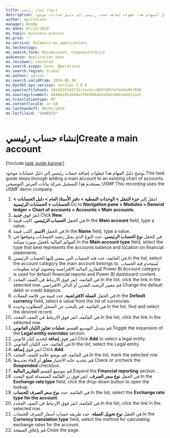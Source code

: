 ```yaml
---
title: إنشاء حساب رئيسي
description: يوضح دليل المهام هذا خطوات إضافة حساب رئيسي إلى دليل حسابات موجود.
author: aprilolson
manager: AnnBe
ms.date: 07/11/2019
ms.topic: business-process
ms.prod: ''
ms.service: dynamics-ax-applications
ms.technology: ''
ms.search.form: MainAccount, CompanyInfoList
audience: Application User
ms.reviewer: roschlom
ms.search.scope: Core, Operations
ms.search.region: Global
ms.author: aolson
ms.search.validFrom: 2016-06-30
ms.dyn365.ops.version: Version 7.0.0
ms.openlocfilehash: 58418291d3732c1acbccd097205fa7e64a967038
ms.sourcegitcommit: 8b4b6a9226d4e5f66498ab2a5b4160e26dd112af
ms.translationtype: HT
ms.contentlocale: ar-SA
ms.lasthandoff: 08/01/2019
ms.locfileid: "1846573"
---
```

# <a name="create-a-main-account"></a><span data-ttu-id="e3b8d-103">إنشاء حساب رئيسي</span><span class="sxs-lookup"><span data-stu-id="e3b8d-103">Create a main account</span></span>

[!include [task guide banner](../../includes/task-guide-banner.md)]

<span data-ttu-id="e3b8d-104">يوضح دليل المهام هذا خطوات إضافة حساب رئيسي إلى دليل حسابات موجود.</span><span class="sxs-lookup"><span data-stu-id="e3b8d-104">This task guide steps through adding a main account to an existing chart of accounts.</span></span> <span data-ttu-id="e3b8d-105">يستخدم هذا التسجيل شركة بيانات العرض التوضيحي USMF.</span><span class="sxs-lookup"><span data-stu-id="e3b8d-105">This recording uses the USMF demo company.</span></span>  

1. <span data-ttu-id="e3b8d-106">انتقل إلى **جزء التنقل > الوحدات النمطية > دفتر الأستاذ العام > دليل الحسابات > الحسابات > الحسابات الرئيسية**.</span><span class="sxs-lookup"><span data-stu-id="e3b8d-106">Go to **Navigation pane > Modules > General ledger > Chart of accounts > Accounts > Main accounts**.</span></span>
2. <span data-ttu-id="e3b8d-107">انقر فوق **جديد**.</span><span class="sxs-lookup"><span data-stu-id="e3b8d-107">Click **New**.</span></span>
3. <span data-ttu-id="e3b8d-108">في الحقل **الحساب الرئيسي**، اكتب قيمة.</span><span class="sxs-lookup"><span data-stu-id="e3b8d-108">In the **Main account** field, type a value.</span></span>
4. <span data-ttu-id="e3b8d-109">في الحقل **الاسم**، اكتب قيمة.</span><span class="sxs-lookup"><span data-stu-id="e3b8d-109">In the **Name** field, type a value.</span></span>
5. <span data-ttu-id="e3b8d-110">في الحقل **نوع الحساب الرئيسي**، حدد النوع الذي يمثل رصيد الحسابات وموقعها في القوائم المالية بأفضل صورة ممكنة.</span><span class="sxs-lookup"><span data-stu-id="e3b8d-110">In the **Main account type** field, select the type that best represents the accounts balance and location on financial statements.</span></span>
6. <span data-ttu-id="e3b8d-111">في القائمة، حدد فئة الحساب التي ينتمي إليها الحساب الرئيسي.</span><span class="sxs-lookup"><span data-stu-id="e3b8d-111">In the list, select the account category the main account belongs to.</span></span> <span data-ttu-id="e3b8d-112">تُستخدم فئة الحساب للتقارير المالية الافتراضية ومحتوى لوحة معلومات Power BI.</span><span class="sxs-lookup"><span data-stu-id="e3b8d-112">Account category is used for default financial reports and Power BI dashboard content.</span></span>  
7. <span data-ttu-id="e3b8d-113">في القائمة، انقر فوق الارتباط في الصف المحدد.</span><span class="sxs-lookup"><span data-stu-id="e3b8d-113">In the list, click the link in the selected row.</span></span> <span data-ttu-id="e3b8d-114">قم بتغيير الرصيد المدين أو الدائن الافتراضي.</span><span class="sxs-lookup"><span data-stu-id="e3b8d-114">Change the default debit or credit balance.</span></span>  
8. <span data-ttu-id="e3b8d-115">في الحقل **العملة الافتراضية**، حدد قيمة من قائمة العملات.</span><span class="sxs-lookup"><span data-stu-id="e3b8d-115">In the **Default currency** field, select a value from the list of currencies.</span></span>
9. <span data-ttu-id="e3b8d-116">في القائمة، قم بالبحث عن السجل المطلوب وحدده.</span><span class="sxs-lookup"><span data-stu-id="e3b8d-116">In the list, find and select the desired record.</span></span>
10. <span data-ttu-id="e3b8d-117">في القائمة، انقر فوق الارتباط في الصف المحدد.</span><span class="sxs-lookup"><span data-stu-id="e3b8d-117">In the list, click the link in the selected row.</span></span>
11. <span data-ttu-id="e3b8d-118">قم بتبديل التوسيع للقسم **عمليات تجاوز الكيان القانوني**.</span><span class="sxs-lookup"><span data-stu-id="e3b8d-118">Toggle the expansion of the **Legal entity overrides** section.</span></span>
12. <span data-ttu-id="e3b8d-119">انقر فوق **إضافة** لتحديد كيان قانوني.</span><span class="sxs-lookup"><span data-stu-id="e3b8d-119">Click **Add** to select a legal entity.</span></span>
13. <span data-ttu-id="e3b8d-120">في القائمة، حدد الكيان القانوني.</span><span class="sxs-lookup"><span data-stu-id="e3b8d-120">In the list, select the Legal entity.</span></span>
14. <span data-ttu-id="e3b8d-121">انقر فوق **إضافة**.</span><span class="sxs-lookup"><span data-stu-id="e3b8d-121">Click **Add**.</span></span>
15. <span data-ttu-id="e3b8d-122">في القائمة، قم بوضع علامة للصف المحدد.</span><span class="sxs-lookup"><span data-stu-id="e3b8d-122">In the list, mark the selected row.</span></span>
16. <span data-ttu-id="e3b8d-123">قم بتحديد خانة الاختيار **معلق** أو إلغاء تحديدها.</span><span class="sxs-lookup"><span data-stu-id="e3b8d-123">Check or uncheck the **Suspended** checkbox.</span></span>
17. <span data-ttu-id="e3b8d-124">قم بتوسيع القسم **التقارير المالية‬**.</span><span class="sxs-lookup"><span data-stu-id="e3b8d-124">Expand the **Financial reporting** section.</span></span>
18. <span data-ttu-id="e3b8d-125">في الحقل **نوع سعر الصرف**، انقر فوق زر القائمة المنسدلة لفتح البحث.</span><span class="sxs-lookup"><span data-stu-id="e3b8d-125">In the **Exchange rate type** field, click the drop-down button to open the lookup.</span></span>
19. <span data-ttu-id="e3b8d-126">في القائمة، حدد **نوع سعر الصرف للحساب**.</span><span class="sxs-lookup"><span data-stu-id="e3b8d-126">In the list, select the **Exchange rate type for the account**.</span></span>
20. <span data-ttu-id="e3b8d-127">في القائمة، انقر فوق الارتباط في الصف المحدد.</span><span class="sxs-lookup"><span data-stu-id="e3b8d-127">In the list, click the link in the selected row.</span></span>
21. <span data-ttu-id="e3b8d-128">في الحقل **نوع تحويل العملة**، حدد طريقة حساب أسعار الصرف للحساب.</span><span class="sxs-lookup"><span data-stu-id="e3b8d-128">In the **Currency translation type** field, select the method for calculating exchange rates for the account.</span></span>
22. <span data-ttu-id="e3b8d-129">قم بإغلاق الصفحة.</span><span class="sxs-lookup"><span data-stu-id="e3b8d-129">Close the page.</span></span>

